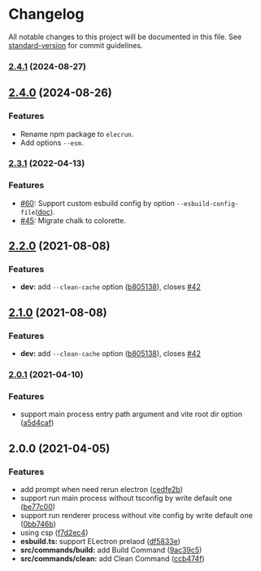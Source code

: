 # Changelog

All notable changes to this project will be documented in this file. See [standard-version](https://github.com/conventional-changelog/standard-version) for commit guidelines.

### [2.4.1](https://github.com/jctaoo/elecrun/compare/v2.4.0...v2.4.1) (2024-08-27)

## [2.4.0](https://github.com/jctaoo/elecrun/compare/v2.3.1...v2.4.0) (2024-08-26)

### Features

- Rename npm package to `elecrun`.
- Add options `--esm`.

### [2.3.1](https://github.com/jctaoo/elecrun/compare/v2.3.0...v2.3.1) (2022-04-13)

### Features

- [#60](https://github.com/jctaoo/elecrun/pull/60): Support custom esbuild config by option `--esbuild-config-file`([doc](https://github.com/jctaoo/elecrun#option---esbuild-config-file)).
- [#45](https://github.com/jctaoo/elecrun/pull/45): Migrate chalk to colorette.

## [2.2.0](https://github.com/jctaoo/elecrun/compare/v2.0.1...v2.2.0) (2021-08-08)


### Features

* **dev:** add `--clean-cache` option ([b805138](https://github.com/jctaoo/elecrun/commit/b805138172f5916fc2a318154bdc880039cac2bf)), closes [#42](https://github.com/jctaoo/elecrun/issues/42)

## [2.1.0](https://github.com/jctaoo/elecrun/compare/v2.0.1...v2.1.0) (2021-08-08)


### Features

* **dev:** add `--clean-cache` option ([b805138](https://github.com/jctaoo/elecrun/commit/b805138172f5916fc2a318154bdc880039cac2bf)), closes [#42](https://github.com/jctaoo/elecrun/issues/42)

### [2.0.1](https://github.com/jctaoo/elecrun/compare/v2.0.0...v2.0.1) (2021-04-10)


### Features

* support main process entry path argument and vite root dir option ([a5d4caf](https://github.com/jctaoo/elecrun/commit/a5d4caf5e4d0273f984b763f13fee255b5109691))

## 2.0.0 (2021-04-05)


### Features

* add prompt when need rerun electron ([cedfe2b](https://github.com/jctaoo/elecrun/commit/cedfe2bbcf96c8943d6c20e575eb8bd16cae7844))
* support run main process without tsconfig by write default one ([be77c00](https://github.com/jctaoo/elecrun/commit/be77c00aa64121cf3f9629d344e19a655bcbebba))
* support run renderer process without vite config by write default one ([0bb746b](https://github.com/jctaoo/elecrun/commit/0bb746b1ed68bfc41b3407b0ecbbb690dceab63d))
* using csp ([f7d2ec4](https://github.com/jctaoo/elecrun/commit/f7d2ec4c75a86de4518876c7afb457b25071278e))
* **esbuild.ts:** support ELectron prelaod ([df5833e](https://github.com/jctaoo/elecrun/commit/df5833e54dc82981cacdcd8238f1d089d3f84c27))
* **src/commands/build:** add Build Command ([9ac39c5](https://github.com/jctaoo/elecrun/commit/9ac39c55e6cb8ec4c017c7bfa1414c095997ee90))
* **src/commands/clean:** add Clean Command ([ccb474f](https://github.com/jctaoo/elecrun/commit/ccb474f7406b0ef9569cc4513092798a10fca10b))
